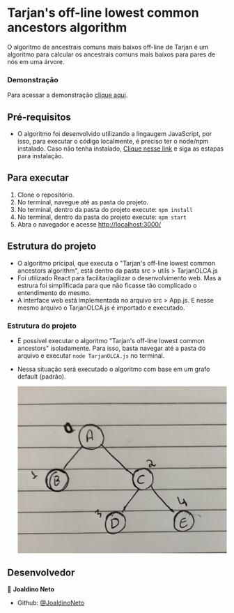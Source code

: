 # Tarjan's off-line lowest common ancestors algorithm

O algoritmo de ancestrais comuns mais baixos off-line de Tarjan é um algoritmo para calcular os ancestrais comuns mais baixos para pares de nós em uma árvore.

### Demonstração

Para acessar a demonstração [clique aqui](https://mata-53.vercel.app).

## Pré-requisitos

- O algoritmo foi desenvolvido utilizando a lingaugem JavaScript, por isso, para executar o código localmente, é preciso ter o node/npm instalado. Caso não tenha instalado, [Clique nesse link](https://nodejs.org/en/) e siga as estapas para instalação.

## Para executar

1. Clone o repositório.
2. No terminal, navegue até as pasta do projeto.
3. No terminal, dentro da pasta do projeto execute: `npm install`
4. No terminal, dentro da pasta do projeto execute: `npm start`
5. Abra o navegador e acesse [http://localhost:3000/](http://localhost:3000/)

## Estrutura do projeto

- O algoritmo pricipal, que executa o "Tarjan's off-line lowest common ancestors algorithm", está dentro da pasta src > utils > TarjanOLCA.js
- Foi utilizado React para facilitar/agilizar o desenvolvimento web. Mas a estrura foi simplificada para que não ficasse tão complicado o entendimento do mesmo.
- A interface web está implementada no arquivo src > App.js. E nesse mesmo arquivo o TarjanOLCA.js é importado e executado.

### Estrutura do projeto

- É possível executar o algoritmo "Tarjan's off-line lowest common ancestors" isoladamente. Para isso, basta navegar até a pasta do arquivo e executar `node TarjanOLCA.js` no terminal.
- Nessa situação será executado o algoritmo com base em um grafo default (padrão).

  ![grafo default](https://github.com/JoaldinoNeto/MATA53/blob/main/public/grafo_default.jpg?raw=true)

## Desenvolvedor

👤 **Joaldino Neto**

- Github: [@JoaldinoNeto](https://github.com/JoaldinoNeto)
